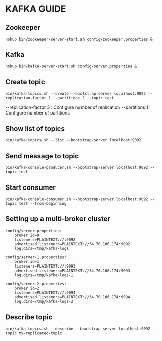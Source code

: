 # KAFKA GUIDE

## Zookeeper

    nohup bin/zookeeper-server-start.sh config/zookeeper.properties &

## Kafka

    nohup bin/kafka-server-start.sh config/server.properties &

## Create topic

    bin/kafka-topics.sh --create --bootstrap-server localhost:9092 --replication-factor 1 --partitions 1 --topic test

--replication-factor 3 : Configure number of replication
--partitions 1 : Configure number of partitions

## Show list of topics

    bin/kafka-topics.sh --list --bootstrap-server localhost:9092

## Send message to topic

    bin/kafka-console-producer.sh --bootstrap-server localhost:9092 --topic test

## Start consumer

    bin/kafka-console-consumer.sh --bootstrap-server localhost:9092 --topic test --from-beginning

## Setting up a multi-broker cluster

    config/server.properties:
        broker.id=0
        listeners=PLAINTEXT://:9092
        advertised.listeners=PLAINTEXT://34.70.106.174:9092
        log.dirs=/tmp/kafka-logs

    config/server-1.properties:
        broker.id=1
        listeners=PLAINTEXT://:9093
        advertised.listeners=PLAINTEXT://34.70.106.174:9093
        log.dirs=/tmp/kafka-logs-1
 
    config/server-2.properties:
        broker.id=2
        listeners=PLAINTEXT://:9094
        advertised.listeners=PLAINTEXT://34.70.106.174:9094
        log.dirs=/tmp/kafka-logs-2

## Describe topic

    bin/kafka-topics.sh --describe --bootstrap-server localhost:9092 --topic my-replicated-topic